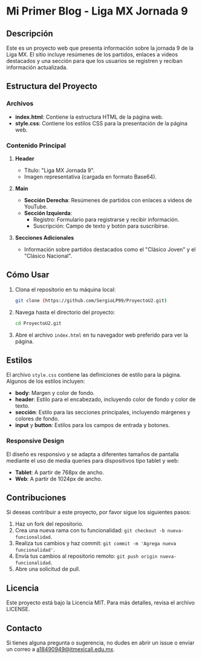 # Mi Primer Blog - Liga MX Jornada 9

## Descripción

Este es un proyecto web que presenta información sobre la jornada 9 de la Liga MX. El sitio incluye resúmenes de los partidos, enlaces a videos destacados y una sección para que los usuarios se registren y reciban información actualizada.

## Estructura del Proyecto

### Archivos

- **index.html**: Contiene la estructura HTML de la página web.
- **style.css**: Contiene los estilos CSS para la presentación de la página web.

### Contenido Principal

1. **Header**
    - Título: "Liga MX Jornada 9".
    - Imagen representativa (cargada en formato Base64).

2. **Main**
    - **Sección Derecha**: Resúmenes de partidos con enlaces a videos de YouTube.
    - **Sección Izquierda**:
        - Registro: Formulario para registrarse y recibir información.
        - Suscripción: Campo de texto y botón para suscribirse.

3. **Secciones Adicionales**
    - Información sobre partidos destacados como el "Clásico Joven" y el "Clásico Nacional".

## Cómo Usar

1. Clona el repositorio en tu máquina local:
    ```sh
    git clone (https://github.com/SergioLP99/ProyectoU2.git)
    ```
2. Navega hasta el directorio del proyecto:
    ```sh
    cd ProyectoU2.git
    ```
3. Abre el archivo `index.html` en tu navegador web preferido para ver la página.

## Estilos

El archivo `style.css` contiene las definiciones de estilo para la página. Algunos de los estilos incluyen:

- **body**: Margen y color de fondo.
- **header**: Estilo para el encabezado, incluyendo color de fondo y color de texto.
- **sección**: Estilo para las secciones principales, incluyendo márgenes y colores de fondo.
- **input** y **button**: Estilos para los campos de entrada y botones.

### Responsive Design

El diseño es responsivo y se adapta a diferentes tamaños de pantalla mediante el uso de media queries para dispositivos tipo tablet y web:

- **Tablet**: A partir de 768px de ancho.
- **Web**: A partir de 1024px de ancho.

## Contribuciones

Si deseas contribuir a este proyecto, por favor sigue los siguientes pasos:

1. Haz un fork del repositorio.
2. Crea una nueva rama con tu funcionalidad: `git checkout -b nueva-funcionalidad`.
3. Realiza tus cambios y haz commit: `git commit -m 'Agrega nueva funcionalidad'`.
4. Envía tus cambios al repositorio remoto: `git push origin nueva-funcionalidad`.
5. Abre una solicitud de pull.

## Licencia

Este proyecto está bajo la Licencia MIT. Para más detalles, revisa el archivo LICENSE.

## Contacto

Si tienes alguna pregunta o sugerencia, no dudes en abrir un issue o enviar un correo a a18490949@itmexicali.edu.mx.
